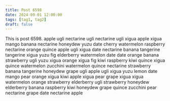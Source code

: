 ```yaml
---
title: Post 6598
date: 2024-09-01 12:00:00
tags: [tag1, tag2]
draft: false
---
```

This is post 6598.
apple
ugli
nectarine
ugli
nectarine
ugli
xigua
apple
xigua
mango
banana
nectarine
honeydew
yuzu
date
cherry
watermelon
raspberry
nectarine
orange
quince
apple
ugli
xigua
date
nectarine
banana
tangerine
tangerine
xigua
yuzu
fig
elderberry
watermelon
date
date
orange
banana
strawberry
ugli
yuzu
xigua
orange
xigua
fig
kiwi
raspberry
kiwi
quince
xigua
quince
watermelon
zucchini
watermelon
quince
nectarine
strawberry
banana
tangerine
honeydew
grape
ugli
apple
ugli
xigua
yuzu
lemon
date
mango
pear
orange
xigua
kiwi
apple
xigua
pear
grape
xigua
xigua
watermelon
orange
strawberry
elderberry
ugli
strawberry
honeydew
elderberry
banana
raspberry
kiwi
honeydew
grape
quince
zucchini
pear
nectarine
grape
date
nectarine
apple
